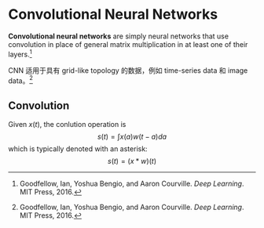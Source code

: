 # Convolutional Neural Networks
**Convolutional neural networks** are simply neural networks that use convolution in place of general matrix multiplication in at least one of their layers.[^deeplearning]

CNN 适用于具有 grid-like topology 的数据，例如 time-series data 和 image data。[^deeplearning]

## Convolution
Given $x(t)$, the conlution operation is
$$s(t)=\int {x(a)w(t-a)da}$$
which is typically denoted with an asterisk:
$$s(t)=(x\ast w)(t)$$


[^deeplearning]: Goodfellow, Ian, Yoshua Bengio, and Aaron Courville. _Deep Learning_. MIT Press, 2016.